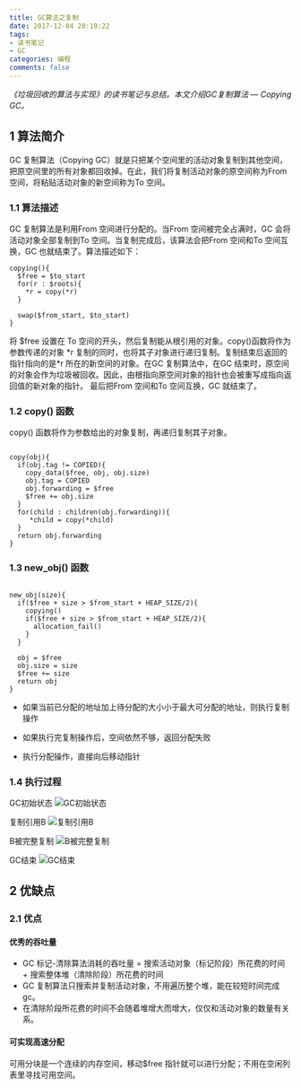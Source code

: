 ```yaml
---
title: GC算法之复制
date: 2017-12-04 20:19:22
tags:
- 读书笔记
- GC
categories: 编程
comments: false
---
```

*《垃圾回收的算法与实现》的读书笔记与总结。本文介绍GC复制算法 — Copying GC。*
<!--more-->
## 1 算法简介
GC 复制算法（Copying GC）就是只把某个空间里的活动对象复制到其他空间，把原空间里的所有对象都回收掉。在此，我们将复制活动对象的原空间称为From 空间，将粘贴活动对象的新空间称为To 空间。### 1.1 算法描述
GC 复制算法是利用From 空间进行分配的。当From 空间被完全占满时，GC 会将活动对象全部复制到To 空间。当复制完成后，该算法会把From 空间和To 空间互换，GC 也就结束了。算法描述如下：
```
copying(){  $free = $to_start  for(r : $roots){	*r = copy(*r)  }
	  swap($from_start, $to_start)}```
将 $free 设置在 To 空间的开头，然后复制能从根引用的对象。copy()函数将作为参数传递的对象 \*r 复制的同时，也将其子对象进行递归复制。复制结束后返回的指针指向的是*r 所在的新空间的对象。在GC 复制算法中，在GC 结束时，原空间的对象会作为垃圾被回收。因此，由根指向原空间对象的指针也会被重写成指向返回值的新对象的指针。最后把From 空间和To 空间互换，GC 就结束了。
### 1.2 copy() 函数
copy() 函数将作为参数给出的对象复制，再递归复制其子对象。
```
copy(obj){  if(obj.tag != COPIED){	copy_data($free, obj, obj.size)	obj.tag = COPIED	obj.forwarding = $free	$free += obj.size  }  for(child : children(obj.forwarding)){	 *child = copy(*child)
  }  return obj.forwarding}
```
### 1.3 new_obj() 函数
```
new_obj(size){  if($free + size > $from_start + HEAP_SIZE/2){	copying()	if($free + size > $from_start + HEAP_SIZE/2){	  allocation_fail()	}
  }	    obj = $free  obj.size = size  $free += size  return obj}
```
* 如果当前已分配的地址加上待分配的大小小于最大可分配的地址，则执行复制操作
* 如果执行完复制操作后，空间依然不够，返回分配失败
* 执行分配操作，直接向后移动指针
### 1.4 执行过程
GC初始状态
![GC初始状态](http://cyblog.oss-cn-hangzhou.aliyuncs.com/GC%E4%B9%8B%E5%A4%8D%E5%88%B6%E7%AE%97%E6%B3%95/%E5%88%9D%E5%A7%8B%E7%8A%B6%E6%80%81.png)

复制引用B
![复制引用B](http://cyblog.oss-cn-hangzhou.aliyuncs.com/GC%E4%B9%8B%E5%A4%8D%E5%88%B6%E7%AE%97%E6%B3%95/B%E8%A2%AB%E5%A4%8D%E5%88%B6.png)

B被完整复制
![B被完整复制](http://cyblog.oss-cn-hangzhou.aliyuncs.com/GC%E4%B9%8B%E5%A4%8D%E5%88%B6%E7%AE%97%E6%B3%95/B%E8%A2%AB%E5%AE%8C%E6%95%B4%E5%A4%8D%E5%88%B6.png)

GC结束
![GC结束](http://cyblog.oss-cn-hangzhou.aliyuncs.com/GC%E4%B9%8B%E5%A4%8D%E5%88%B6%E7%AE%97%E6%B3%95/GC%E7%BB%93%E6%9D%9F.png)


## 2 优缺点
### 2.1 优点
#### 优秀的吞吐量

* GC 标记-清除算法消耗的吞吐量 = 搜索活动对象（标记阶段）所花费的时间 + 搜索整体堆（清除阶段）所花费的时间
* GC 复制算法只搜索并复制活动对象，不用遍历整个堆，能在较短时间完成gc。
* 在清除阶段所花费的时间不会随着堆增大而增大，仅仅和活动对象的数量有关系。

#### 可实现高速分配
可用分块是一个连续的内存空间，移动$free 指针就可以进行分配；不用在空闲列表里寻找可用空间。
